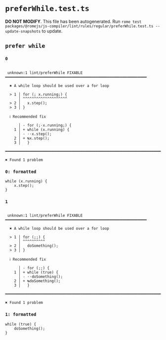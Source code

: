 # `preferWhile.test.ts`

**DO NOT MODIFY**. This file has been autogenerated. Run `rome test packages/@romejs/js-compiler/lint/rules/regular/preferWhile.test.ts --update-snapshots` to update.

## `prefer while`

### `0`

```

 unknown:1 lint/preferWhile FIXABLE ━━━━━━━━━━━━━━━━━━━━━━━━━━━━━━━━━━━━━━━━━━━━━━━━━━━━━━━━━━━━━━━━

  ✖ A while loop should be used over a for loop

  > 1 │ for (; x.running;) {
      │ ^^^^^^^^^^^^^^^^^^^^
  > 2 │   x.step();
  > 3 │ }

  ℹ Recommended fix

      │ - for (;·x.running;) {
    1 │ + while (x.running) {
      │ - ··x.step();
    2 │ + ↹x.step();
    3 │   }

━━━━━━━━━━━━━━━━━━━━━━━━━━━━━━━━━━━━━━━━━━━━━━━━━━━━━━━━━━━━━━━━━━━━━━━━━━━━━━━━━━━━━━━━━━━━━━━━━━━━

✖ Found 1 problem

```

### `0: formatted`

```
while (x.running) {
	x.step();
}

```

### `1`

```

 unknown:1 lint/preferWhile FIXABLE ━━━━━━━━━━━━━━━━━━━━━━━━━━━━━━━━━━━━━━━━━━━━━━━━━━━━━━━━━━━━━━━━

  ✖ A while loop should be used over a for loop

  > 1 │ for (;;) {
      │ ^^^^^^^^^^
  > 2 │   doSomething();
  > 3 │ }

  ℹ Recommended fix

      │ - for (;;) {
    1 │ + while (true) {
      │ - ··doSomething();
    2 │ + ↹doSomething();
    3 │   }

━━━━━━━━━━━━━━━━━━━━━━━━━━━━━━━━━━━━━━━━━━━━━━━━━━━━━━━━━━━━━━━━━━━━━━━━━━━━━━━━━━━━━━━━━━━━━━━━━━━━

✖ Found 1 problem

```

### `1: formatted`

```
while (true) {
	doSomething();
}

```
